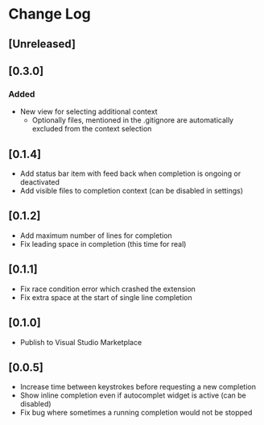 # Change Log

## [Unreleased]

## [0.3.0]

### Added

- New view for selecting additional context
  - Optionally files, mentioned in the .gitignore are automatically excluded from the context selection

## [0.1.4]

- Add status bar item with feed back when completion is ongoing or deactivated
- Add visible files to completion context (can be disabled in settings)

## [0.1.2]

- Add maximum number of lines for completion
- Fix leading space in completion (this time for real)

## [0.1.1]

- Fix race condition error which crashed the extension
- Fix extra space at the start of single line completion

## [0.1.0]

- Publish to Visual Studio Marketplace

## [0.0.5]

- Increase time between keystrokes before requesting a new completion
- Show inline completion even if autocomplet widget is active (can be disabled)
- Fix bug where sometimes a running completion would not be stopped